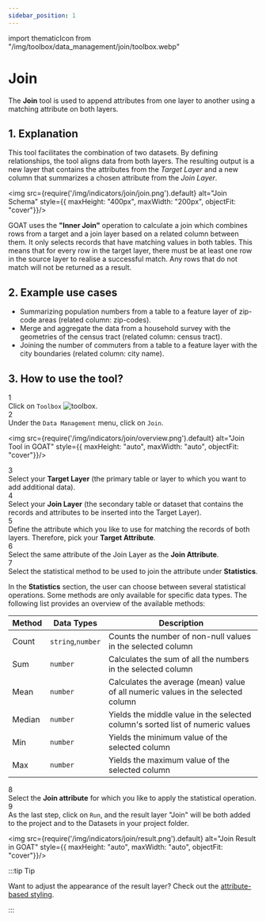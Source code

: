 ```yaml
---
sidebar_position: 1
---
```


import thematicIcon from "/img/toolbox/data_management/join/toolbox.webp"

# Join

The **Join** tool is used to append attributes from one layer to another using a matching attribute on both layers. 

## 1. Explanation

This tool facilitates the combination of two datasets. By defining relationships, the tool aligns data from both layers. The resulting output is a new layer that contains the attributes from the *Target Layer* and a new column that summarizes a chosen attribute from the *Join Layer*. 

<div style={{ display: 'flex', flexDirection: 'column', alignItems: 'center' }}>

  <img src={require('/img/indicators/join/join.png').default} alt="Join Schema" style={{ maxHeight: "400px", maxWidth: "200px", objectFit: "cover"}}/>

</div> 

GOAT uses the **"Inner Join"** operation to calculate a join which combines rows from a target and a join layer based on a related column between them. It only selects records that have matching values in both tables. This means that for every row in the target layer, there must be at least one row in the source layer to realise a successful match. Any rows that do not match will not be returned as a result.

## 2. Example use cases

- Summarizing population numbers from a table to a feature layer of zip-code areas (related column: zip-codes).
- Merge and aggregate the data from a household survey with the geometries of the census tract (related column: census tract).
- Joining the number of commuters from a table to a feature layer with the city boundaries (related column: city name). 


## 3. How to use the tool?

<div class="step">
  <div class="step-number">1</div>
  <div class="content">Click on <code>Toolbox</code> <img src={thematicIcon} alt="toolbox" style={{width: "25px"}}/>. </div>
</div>

<div class="step">
  <div class="step-number">2</div>
  <div class="content">Under the <code>Data Management</code> menu, click on <code>Join</code>.</div>
</div>

<div style={{ display: 'flex', flexDirection: 'column', alignItems: 'center' }}>

  <img src={require('/img/indicators/join/overview.png').default} alt="Join Tool in GOAT" style={{ maxHeight: "auto", maxWidth: "auto", objectFit: "cover"}}/>

</div> 

<p> </p>

<div class="step">
  <div class="step-number">3</div>
  <div class="content">  Select your <b>Target Layer</b> (the primary table or layer to which you want to add additional data). </div>
</div>

<div class="step">
  <div class="step-number">4</div>
  <div class="content">Select your <b>Join Layer</b> (the secondary table or dataset that contains the records and attributes to be inserted into the Target Layer). </div>
</div>

<div class="step">
  <div class="step-number">5</div>
  <div class="content">Define the attribute which you like to use for matching the records of both layers. Therefore, pick your <b>Target Attribute</b>. </div>
</div>

<div class="step">
  <div class="step-number">6</div>
  <div class="content"> Select the same attribute of the Join Layer as the <b>Join Attribute</b>. </div>
</div>

<div class="step">
  <div class="step-number">7</div>
  <div class="content"> Select the statistical method to be used to join the attribute under <b>Statistics</b>. </div>
</div>

In the **Statistics** section, the user can choose between several statistical operations. Some methods are only available for specific data types. The following list provides an overview of the available methods:

| Method | Data Types | Description |
| -------|------| ------------|
| Count  | `string`,`number`    | Counts the number of non-null values in the selected column|
| Sum    | `number`   | Calculates the sum of all the numbers in the selected column|
| Mean   | `number`   | Calculates the average (mean) value of all numeric values in the selected column|
| Median | `number`   | Yields the middle value in the selected column's sorted list of numeric values|
| Min    | `number`   | Yields the minimum value of the selected column|
| Max    | `number`   | Yields the maximum value of the selected column|

<div class="step">
  <div class="step-number">8</div>
  <div class="content">Select the <b>Join attribute</b> for which you like to apply the statistical operation.</div>
</div>

<div class="step">
  <div class="step-number">9</div>
  <div class="content"> As the last step, click on <code>Run</code>, and the result layer "Join" will be both added to the project and to the Datasets in your project folder.</div>
</div>

<div style={{ display: 'flex', flexDirection: 'column', alignItems: 'center' }}>

  <img src={require('/img/indicators/join/result.png').default} alt="Join Result in GOAT" style={{ maxHeight: "auto", maxWidth: "auto", objectFit: "cover"}}/>

</div> 


:::tip Tip

Want to adjust the appearance of the result layer? Check out the [attribute-based styling](../../map/layer_style/smart_styling).

:::
